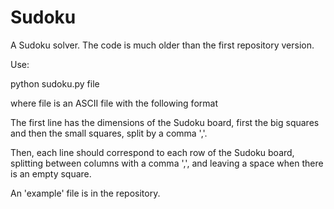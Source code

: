 # Sudoku

A Sudoku solver. The code is much older than the first repository version.

Use:

 python sudoku.py file

where file is an ASCII file with the following format

The first line has the dimensions of the Sudoku board, first the big
squares and then the small squares, split by a comma ','.

Then, each line should correspond to each row of the Sudoku board,
splitting between columns with a comma ',', and leaving a space when
there is an empty square.

An 'example' file is in the repository.
